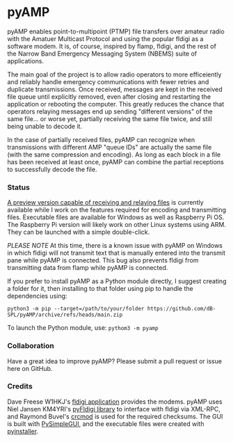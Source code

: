 # pyAMP
pyAMP enables point-to-multipoint (PTMP) file transfers over amateur radio with the Amatuer Multicast Protocol and using the popular fldigi as a software modem.  It is, of course, inspired by flamp, fldigi, and the rest of the Narrow Band Emergency Messaging System (NBEMS) suite of applications.

The main goal of the project is to allow radio operators to more efficeiently and reliably handle emergency communications with fewer retries and duplicate transmissions.  Once received, messages are kept in the received file queue until explicitly removed, even after closing and restarting the application or rebooting the computer.  This greatly reduces the chance that operators relaying messages end up sending "different versions" of the same file... or worse yet, partially receiving the same file twice, and still being unable to decode it.

In the case of partially received files, pyAMP can recognize when transmissions with different AMP "queue IDs" are actually the same file (with the same compression and encoding).  As long as each block in a file has been received at least once, pyAMP can combine the partial receptions to successfully decode the file.

### Status
[A preview version capable of receiving and relaying files](https://github.com/dB-SPL/pyAMP/releases/) is currently available while I work on the features required for encoding and transmitting files.  Executable files are available for Windows as well as Raspberry Pi OS.  The Raspberry Pi version will likely work on other Linux systems using ARM.  They can be launched with a simple double-click.

*PLEASE NOTE*
At this time, there is a known issue with pyAMP on Windows in which fldigi will not transmit text that is manually entered into the transmit pane while pyAMP is connected.  This bug also prevents fldigi from transmitting data from flamp while pyAMP is connected.

If you prefer to install pyAMP as a Python module directly, I suggest creating a folder for it, then installing to that folder using pip to handle the dependencies using:

`python3 -m pip --target=/path/to/your/folder https://github.com/dB-SPL/pyAMP/archive/refs/heads/main.zip`

To launch the Python module, use:
`pythom3 -m pyamp`

### Collaboration
Have a great idea to improve pyAMP?  Please submit a pull request or issue here on GitHub.

### Credits
Dave Freese W1HKJ's [fldigi application](http://www.w1hkj.com/) provides the modems.  pyAMP uses Niel Jansen KM4YRI's [pyFldigi library](https://github.com/KM4YRI/pyFldigi) to interface with fldigi via XML-RPC, and Raymond Buvel's [crcmod](http://crcmod.sourceforge.net/) is used for the required checksums.  The GUI is built with [PySimpleGUI](http://pysimplegui.org), and the executable files were created with [pyinstaller](http://pyinstaller.org).
